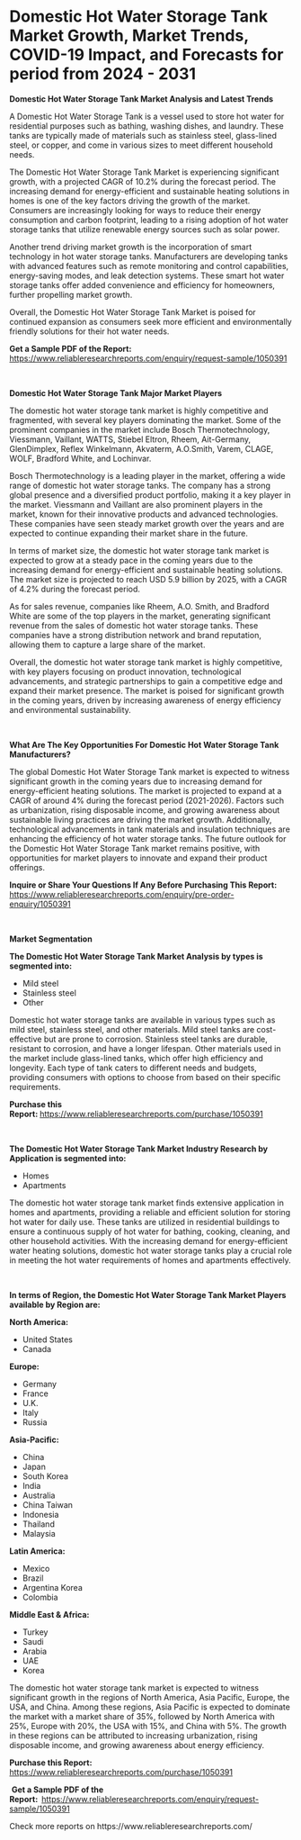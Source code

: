 <p><h1>Domestic Hot Water Storage Tank Market Growth, Market Trends, COVID-19 Impact, and Forecasts for period from 2024 - 2031</h1></p><p><strong>Domestic Hot Water Storage Tank Market Analysis and Latest Trends</strong></p>
<p><p>A Domestic Hot Water Storage Tank is a vessel used to store hot water for residential purposes such as bathing, washing dishes, and laundry. These tanks are typically made of materials such as stainless steel, glass-lined steel, or copper, and come in various sizes to meet different household needs.</p><p>The Domestic Hot Water Storage Tank Market is experiencing significant growth, with a projected CAGR of 10.2% during the forecast period. The increasing demand for energy-efficient and sustainable heating solutions in homes is one of the key factors driving the growth of the market. Consumers are increasingly looking for ways to reduce their energy consumption and carbon footprint, leading to a rising adoption of hot water storage tanks that utilize renewable energy sources such as solar power.</p><p>Another trend driving market growth is the incorporation of smart technology in hot water storage tanks. Manufacturers are developing tanks with advanced features such as remote monitoring and control capabilities, energy-saving modes, and leak detection systems. These smart hot water storage tanks offer added convenience and efficiency for homeowners, further propelling market growth.</p><p>Overall, the Domestic Hot Water Storage Tank Market is poised for continued expansion as consumers seek more efficient and environmentally friendly solutions for their hot water needs.</p></p>
<p><strong>Get a Sample PDF of the Report:&nbsp;</strong> <a href="https://www.reliableresearchreports.com/enquiry/request-sample/1050391">https://www.reliableresearchreports.com/enquiry/request-sample/1050391</a></p>
<p>&nbsp;</p>
<p><strong>Domestic Hot Water Storage Tank Major Market Players</strong></p>
<p><p>The domestic hot water storage tank market is highly competitive and fragmented, with several key players dominating the market. Some of the prominent companies in the market include Bosch Thermotechnology, Viessmann, Vaillant, WATTS, Stiebel Eltron, Rheem, Ait-Germany, GlenDimplex, Reflex Winkelmann, Akvaterm, A.O.Smith, Varem, CLAGE, WOLF, Bradford White, and Lochinvar.</p><p>Bosch Thermotechnology is a leading player in the market, offering a wide range of domestic hot water storage tanks. The company has a strong global presence and a diversified product portfolio, making it a key player in the market. Viessmann and Vaillant are also prominent players in the market, known for their innovative products and advanced technologies. These companies have seen steady market growth over the years and are expected to continue expanding their market share in the future.</p><p>In terms of market size, the domestic hot water storage tank market is expected to grow at a steady pace in the coming years due to the increasing demand for energy-efficient and sustainable heating solutions. The market size is projected to reach USD 5.9 billion by 2025, with a CAGR of 4.2% during the forecast period.</p><p>As for sales revenue, companies like Rheem, A.O. Smith, and Bradford White are some of the top players in the market, generating significant revenue from the sales of domestic hot water storage tanks. These companies have a strong distribution network and brand reputation, allowing them to capture a large share of the market.</p><p>Overall, the domestic hot water storage tank market is highly competitive, with key players focusing on product innovation, technological advancements, and strategic partnerships to gain a competitive edge and expand their market presence. The market is poised for significant growth in the coming years, driven by increasing awareness of energy efficiency and environmental sustainability.</p></p>
<p>&nbsp;</p>
<p><strong>What Are The Key Opportunities For Domestic Hot Water Storage Tank Manufacturers?</strong></p>
<p><p>The global Domestic Hot Water Storage Tank market is expected to witness significant growth in the coming years due to increasing demand for energy-efficient heating solutions. The market is projected to expand at a CAGR of around 4% during the forecast period (2021-2026). Factors such as urbanization, rising disposable income, and growing awareness about sustainable living practices are driving the market growth. Additionally, technological advancements in tank materials and insulation techniques are enhancing the efficiency of hot water storage tanks. The future outlook for the Domestic Hot Water Storage Tank market remains positive, with opportunities for market players to innovate and expand their product offerings.</p></p>
<p><strong>Inquire or Share Your Questions If Any Before Purchasing This Report:</strong> <a href="https://www.reliableresearchreports.com/enquiry/pre-order-enquiry/1050391">https://www.reliableresearchreports.com/enquiry/pre-order-enquiry/1050391</a></p>
<p>&nbsp;</p>
<p><strong>Market Segmentation</strong></p>
<p><strong>The Domestic Hot Water Storage Tank Market Analysis by types is segmented into:</strong></p>
<p><ul><li>Mild steel</li><li>Stainless steel</li><li>Other</li></ul></p>
<p><p>Domestic hot water storage tanks are available in various types such as mild steel, stainless steel, and other materials. Mild steel tanks are cost-effective but are prone to corrosion. Stainless steel tanks are durable, resistant to corrosion, and have a longer lifespan. Other materials used in the market include glass-lined tanks, which offer high efficiency and longevity. Each type of tank caters to different needs and budgets, providing consumers with options to choose from based on their specific requirements.</p></p>
<p><strong>Purchase this Report:&nbsp;</strong><a href="https://www.reliableresearchreports.com/purchase/1050391">https://www.reliableresearchreports.com/purchase/1050391</a></p>
<p>&nbsp;</p>
<p><strong>The Domestic Hot Water Storage Tank Market Industry Research by Application is segmented into:</strong></p>
<p><ul><li>Homes</li><li>Apartments</li></ul></p>
<p><p>The domestic hot water storage tank market finds extensive application in homes and apartments, providing a reliable and efficient solution for storing hot water for daily use. These tanks are utilized in residential buildings to ensure a continuous supply of hot water for bathing, cooking, cleaning, and other household activities. With the increasing demand for energy-efficient water heating solutions, domestic hot water storage tanks play a crucial role in meeting the hot water requirements of homes and apartments effectively.</p></p>
<p>&nbsp;</p>
<p><strong>In terms of Region, the Domestic Hot Water Storage Tank Market Players available by Region are:</strong></p>
<p>
    <p> <strong> North America: </strong>
        <ul>
            <li>United States</li>
            <li>Canada</li>
        </ul>
        </p> 
    <p> <strong> Europe: </strong>
        <ul>
            <li>Germany</li>
            <li>France</li>
            <li>U.K.</li>
            <li>Italy</li>
            <li>Russia</li>
        </ul>
        </p> 
    <p> <strong> Asia-Pacific: </strong>
        <ul>
            <li>China</li>
            <li>Japan</li>
            <li>South Korea</li>
            <li>India</li>
            <li>Australia</li>
            <li>China Taiwan</li>
            <li>Indonesia</li>
            <li>Thailand</li>
            <li>Malaysia</li>
        </ul>
        </p> 
    <p> <strong> Latin America: </strong>
        <ul>
            <li>Mexico</li>
            <li>Brazil</li>
            <li>Argentina Korea</li>
            <li>Colombia</li>
        </ul>
        </p> 
    <p> <strong> Middle East & Africa: </strong>
        <ul>
            <li>Turkey</li>
            <li>Saudi</li>
            <li>Arabia</li>
            <li>UAE</li>
            <li>Korea</li>
        </ul>
    </p>
    </p>
<p><p>The domestic hot water storage tank market is expected to witness significant growth in the regions of North America, Asia Pacific, Europe, the USA, and China. Among these regions, Asia Pacific is expected to dominate the market with a market share of 35%, followed by North America with 25%, Europe with 20%, the USA with 15%, and China with 5%. The growth in these regions can be attributed to increasing urbanization, rising disposable income, and growing awareness about energy efficiency.</p></p>
<p><strong>Purchase this Report: </strong><a href="https://www.reliableresearchreports.com/purchase/1050391">https://www.reliableresearchreports.com/purchase/1050391</a></p>
<p>&nbsp;<strong>Get a Sample PDF of the Report:&nbsp;&nbsp;</strong><a href="https://www.reliableresearchreports.com/enquiry/request-sample/1050391">https://www.reliableresearchreports.com/enquiry/request-sample/1050391</a></p>
<p><strong></strong></p>
<p>Check more reports on https://www.reliableresearchreports.com/</p>